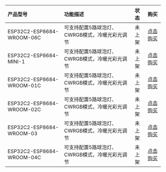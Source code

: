 

| 产品型号                   | 功能描述                 |状态               |购买                 |                          
| :------------------------ | :------------------------| :---------------: | :----------------: |
| ESP32C2-ESP8684-WROOM-06C |  可支持配置5路球泡灯、CWRGB模式，冷暖光彩光调节   |        未上架        |  [点击购买]()         |
| ESP32C2-ESP8684-MINI-1    |  可支持配置5路球泡灯、CWRGB模式，冷暖光彩光调节   |        未上架        |  [点击购买]()         |
| ESP32C2-ESP8684-WROOM-01C |  可支持配置5路球泡灯、CWRGB模式，冷暖光彩光调节   |        未上架        |  [点击购买]()         |
| ESP32C2-ESP8684-WROOM-02C |  可支持配置5路球泡灯、CWRGB模式，冷暖光彩光调节   |        未上架        |   [点击购买]()         |
| ESP32C2-ESP8684-WROOM-03  |  可支持配置5路球泡灯、CWRGB模式，冷暖光彩光调节   |        未上架        |   [点击购买]()         |
| ESP32C2-ESP8684-WROOM-04C |  可支持配置5路球泡灯、CWRGB模式，冷暖光彩光调节   |        未上架        |   [点击购买]()         |